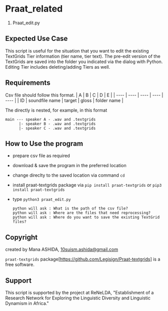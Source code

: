 # Praat_related
1. Praat_edit.py


## Expected Use Case
This script is useful for the situation that you want to edit the existing TextGrids Tier information (tier name, tier text). The pre-edit version of the TextGrids are saved into the folder you indicated via the dialog with Python. Editing Tier includes deleting/adding Tiers as well. 


## Requirements
Csv file should follow this format.
|  A  |  B  |  C  |  D  |  E  |
| ---- | ---- | ---- | ---- | ---- | 
|  ID  |  soundfile name  |  target  |  gloss |  folder name |

The directly is nested, for example, in this format
```
main --- speaker A - .wav and .textgrids
      |- speaker B - .wav and .textgrids
      |- speaker C - .wav and .textgrids
```

## How to Use the program
- prepare csv file as required
- download & save the program in the preferred location
- change direclty to the saved location via command `cd`
- install praat-textgrids package via `pip install praat-textgrids` or `pip3 install praat-textgrids`
- type `python3 praat_edit.py`

      python will ask : What is the path of the csv file?
      python will ask : Where are the files that need reprocessing?
      python will ask : Where do you want to save the existing TextGrid files?
      
      
## Copyright
created by Mana ASHIDA, 10suism.ashida@gmail.com

`praat-textgrids` package[https://github.com/Legisign/Praat-textgrids] is a free software.

## Support
This script is supported by the project at ReNeLDA, "Establishment of a Research Network for Exploring the Linguistic Diversity and Linguistic Dynamism in Africa."

